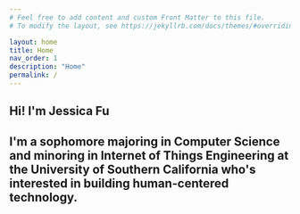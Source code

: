 ```yaml
---
# Feel free to add content and custom Front Matter to this file.
# To modify the layout, see https://jekyllrb.com/docs/themes/#overriding-theme-defaults

layout: home
title: Home
nav_order: 1
description: "Home"
permalink: /
---
```

<section class="home">
<h1>Hi! I'm Jessica Fu</h1>
<h2>I'm a sophomore majoring in Computer Science and minoring in Internet of Things Engineering at the University of Southern California who's interested in building human-centered technology.</h2>
</section>